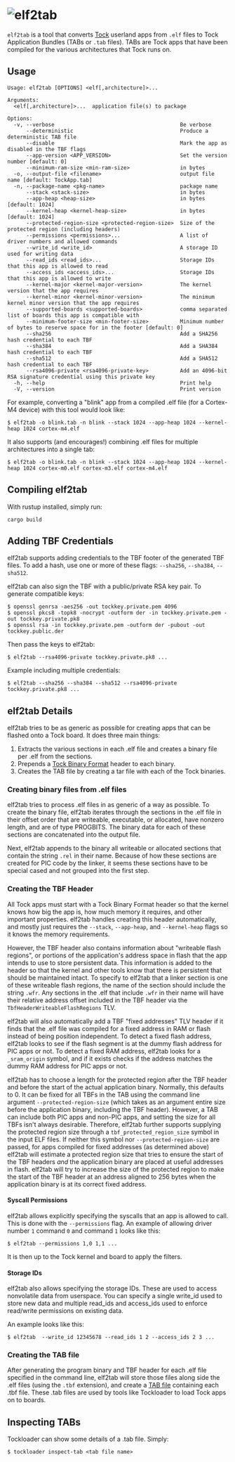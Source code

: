 # ![elf2tab](http://www.tockos.org/assets/img/elf2tab.svg "elf2tab Logo")

`elf2tab` is a tool that converts [Tock](https://github.com/tock/tock) userland
apps from `.elf` files to Tock Application Bundles (TABs or `.tab` files). TABs
are Tock apps that have been compiled for the various architectures that Tock
runs on.


Usage
-----

```
Usage: elf2tab [OPTIONS] <elf[,architecture]>...

Arguments:
  <elf[,architecture]>...  application file(s) to package

Options:
  -v, --verbose                                        Be verbose
      --deterministic                                  Produce a deterministic TAB file
      --disable                                        Mark the app as disabled in the TBF flags
      --app-version <APP_VERSION>                      Set the version number [default: 0]
      --minimum-ram-size <min-ram-size>                in bytes
  -o, --output-file <filename>                         output file name [default: TockApp.tab]
  -n, --package-name <pkg-name>                        package name
      --stack <stack-size>                             in bytes
      --app-heap <heap-size>                           in bytes [default: 1024]
      --kernel-heap <kernel-heap-size>                 in bytes [default: 1024]
      --protected-region-size <protected-region-size>  Size of the protected region (including headers)
      --permissions <permissions>...                   A list of driver numbers and allowed commands
      --write_id <write_id>                            A storage ID used for writing data
      --read_ids <read_ids>...                         Storage IDs that this app is allowed to read
      --access_ids <access_ids>...                     Storage IDs that this app is allowed to write
      --kernel-major <kernel-major-version>            The kernel version that the app requires
      --kernel-minor <kernel-minor-version>            The minimum kernel minor version that the app requires
      --supported-boards <supported-boards>            comma separated list of boards this app is compatible with
      --minimum-footer-size <min-footer-size>          Minimum number of bytes to reserve space for in the footer [default: 0]
      --sha256                                         Add a SHA256 hash credential to each TBF
      --sha384                                         Add a SHA384 hash credential to each TBF
      --sha512                                         Add a SHA512 hash credential to each TBF
      --rsa4096-private <rsa4096-private-key>          Add an 4096-bit RSA signature credential using this private key
  -h, --help                                           Print help
  -V, --version                                        Print version
```

For example, converting a "blink" app from a compiled .elf file (for a Cortex-M4
device) with this tool would look like:

    $ elf2tab -o blink.tab -n blink --stack 1024 --app-heap 1024 --kernel-heap 1024 cortex-m4.elf

It also supports (and encourages!) combining .elf files for multiple architectures
into a single tab:

    $ elf2tab -o blink.tab -n blink --stack 1024 --app-heap 1024 --kernel-heap 1024 cortex-m0.elf cortex-m3.elf cortex-m4.elf


Compiling elf2tab
-----------------

With rustup installed, simply run:

    cargo build

Adding TBF Credentials
----------------------

elf2tab supports adding credentials to the TBF footer of the generated TBF
files. To add a hash, use one or more of these flags: `--sha256`, `--sha384`,
`--sha512`.

elf2tab can also sign the TBF with a public/private RSA key pair. To generate
compatible keys:

    $ openssl genrsa -aes256 -out tockkey.private.pem 4096
    $ openssl pkcs8 -topk8 -nocrypt -outform der -in tockkey.private.pem -out tockkey.private.pk8
    $ openssl rsa -in tockkey.private.pem -outform der -pubout -out tockkey.public.der

Then pass the keys to elf2tab:

    $ elf2tab --rsa4096-private tockkey.private.pk8 ...

Example including multiple credentials:

    $ elf2tab --sha256 --sha384 --sha512 --rsa4096-private tockkey.private.pk8 ...


elf2tab Details
---------------

elf2tab tries to be as generic as possible for creating apps that can be
flashed onto a Tock board. It does three main things:

1. Extracts the various sections in each .elf file and creates a binary file
   per .elf from the sections.
2. Prepends a
   [Tock Binary Format](https://book.tockos.org/doc/tock_binary_format)
   header to each binary.
3. Creates the TAB file by creating a tar file with each of the Tock binaries.


### Creating binary files from .elf files

elf2tab tries to process .elf files in as generic of a way as possible. To
create the binary file, elf2tab iterates through the sections in the .elf file
in their offset order that are writeable, executable, or allocated, have nonzero
length, and are of type PROGBITS. The binary data for each of these sections
are concatenated into the output file.

Next, elf2tab appends to the binary all writeable or allocated sections that
contain the string `.rel` in their name. Because of how these sections are
created for PIC code by the linker, it seems these sections have to be special
cased and not grouped into the first step.

### Creating the TBF Header

All Tock apps must start with a Tock Binary Format header so that the kernel
knows how big the app is, how much memory it requires, and other important
properties. elf2tab handles creating this header automatically, and mostly
just requires the `--stack`, `--app-heap`, and `--kernel-heap` flags so it
knows the memory requirements.

However, the TBF header also contains information about "writeable flash
regions", or portions of the application's address space in flash that the app
intends to use to store persistent data. This information is added to the header
so that the kernel and other tools know that there is persistent that should be
maintained intact. To specify to elf2tab that a linker section is one of these
writeable flash regions, the name of the section should include the string
`.wfr`. Any sections in the .elf that include `.wfr` in their name will have
their relative address offset included in the TBF header via the
`TbfHeaderWriteableFlashRegions` TLV.

elf2tab will also automatically add a TBF "fixed addresses" TLV header if it
finds that the .elf file was compiled for a fixed address in RAM or flash
instead of being position independent. To detect a fixed flash address, elf2tab
looks to see if the flash segment is at the dummy flash address for PIC apps or
not. To detect a fixed RAM address, elf2tab looks for a `_sram_origin` symbol,
and if it exists checks if the address matches the dummy RAM address for PIC
apps or not.

elf2tab has to choose a length for the protected region after the TBF header and
before the start of the actual application binary. Normally, this defaults to 0.
It can be fixed for all TBFs in the TAB using the command line argument
`--protected-region-size` (which takes as an argument entire size before the
application binary, including the TBF header). However, a TAB can include both
PIC apps and non-PIC apps, and setting the size for all TBFs isn't always
desirable. Therefore, elf2tab further supports supplying the protected region
size through a `tbf_protected_region_size` symbol in the input ELF files. If
neither this symbol nor `--protected-region-size` are passed, for apps compiled
for fixed addresses (as determined above) elf2tab will estimate a protected
region size that tries to ensure the start of the TBF headers _and_ the
application binary are placed at useful addresses in flash. elf2tab will try to
increase the size of the protected region to make the start of the TBF header at
an address aligned to 256 bytes when the application binary is at its correct
fixed address.

#### Syscall Permissions

elf2tab allows explicitly specifying the syscalls that an app is allowed to
call. This is done with the `--permissions` flag.
An example of allowing driver number `1` command `0` and command `1` looks like
this:

    $ elf2tab --permissions 1,0 1,1 ...

It is then up to the Tock kernel and board to apply the filters.

#### Storage IDs

elf2tab also allows specifying the storage IDs. These are used to access
nonvolatile data from userspace. You can specify a single write_id used
to store new data and multiple read_ids and access_ids used to enforce
read/write permissions on existing data.

An example looks like this:

    $ elf2tab  --write_id 12345678 --read_ids 1 2 --access_ids 2 3 ...

### Creating the TAB file

After generating the program binary and TBF header for each .elf file specified
in the command line, elf2tab will store those files along side the .elf files
(using the `.tbf` extension), and create a [TAB
file](https://book.tockos.org/doc/compilation#tock-application-bundle)
containing each .tbf file. These .tab files are used by tools like Tockloader to
load Tock apps on to boards.


Inspecting TABs
---------------

Tockloader can show some details of a .tab file. Simply:

    $ tockloader inspect-tab <tab file name>
